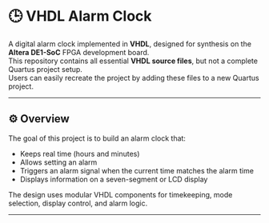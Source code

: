 # 🕒 VHDL Alarm Clock

A digital alarm clock implemented in **VHDL**, designed for synthesis on the **Altera DE1-SoC** FPGA development board.  
This repository contains all essential **VHDL source files**, but not a complete Quartus project setup.  
Users can easily recreate the project by adding these files to a new Quartus project.

---

## ⚙️ Overview

The goal of this project is to build an alarm clock that:
- Keeps real time (hours and minutes)
- Allows setting an alarm
- Triggers an alarm signal when the current time matches the alarm time
- Displays information on a seven-segment or LCD display

The design uses modular VHDL components for timekeeping, mode selection, display control, and alarm logic.

---


